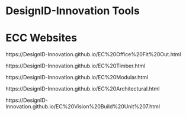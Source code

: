 # DesignID-Innovation Tools

# ECC Websites

<p>https://DesignID-Innovation.github.io/EC%20Office%20Fit%20Out.html</p>
<p>https://DesignID-Innovation.github.io/EC%20Timber.html</p>
<p>https://DesignID-Innovation.github.io/EC%20Modular.html</p>
<p>https://DesignID-Innovation.github.io/EC%20Architectural.html</p>
<p>https://DesignID-Innovation.github.io/EC%20Vision%20Build%20Unit%207.html</p>

